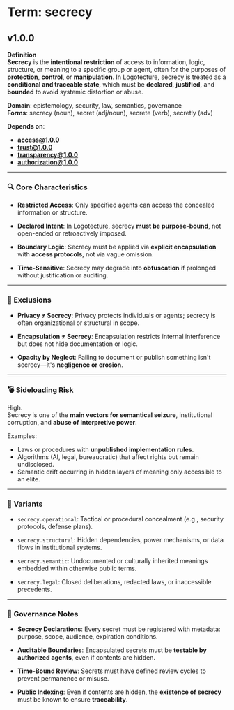 # Term: secrecy

## v1.0.0

**Definition**  
**Secrecy** is the **intentional restriction** of access to information, logic, structure, or meaning to a specific group or agent, often for the purposes of **protection**, **control**, or **manipulation**. In Logotecture, secrecy is treated as a **conditional and traceable state**, which must be **declared**, **justified**, and **bounded** to avoid systemic distortion or abuse.

**Domain**: epistemology, security, law, semantics, governance  
**Forms**: secrecy (noun), secret (adj/noun), secrete (verb), secretly (adv)

**Depends on**:  
- **access@1.0.0**  
- **trust@1.0.0**  
- **transparency@1.0.0**  
- **authorization@1.0.0**

---

### 🔍 Core Characteristics

- **Restricted Access**: Only specified agents can access the concealed information or structure.

- **Declared Intent**: In Logotecture, secrecy **must be purpose-bound**, not open-ended or retroactively imposed.

- **Boundary Logic**: Secrecy must be applied via **explicit encapsulation** with **access protocols**, not via vague omission.

- **Time-Sensitive**: Secrecy may degrade into **obfuscation** if prolonged without justification or auditing.

---

### 🚧 Exclusions

- **Privacy ≠ Secrecy**: Privacy protects individuals or agents; secrecy is often organizational or structural in scope.

- **Encapsulation ≠ Secrecy**: Encapsulation restricts internal interference but does not hide documentation or logic.

- **Opacity by Neglect**: Failing to document or publish something isn't secrecy—it's **negligence or erosion**.

---

### 💣 Sideloading Risk

High.  
Secrecy is one of the **main vectors for semantical seizure**, institutional corruption, and **abuse of interpretive power**.

Examples:
- Laws or procedures with **unpublished implementation rules**.  
- Algorithms (AI, legal, bureaucratic) that affect rights but remain undisclosed.  
- Semantic drift occurring in hidden layers of meaning only accessible to an elite.

---

### 🔁 Variants

- `secrecy.operational`: Tactical or procedural concealment (e.g., security protocols, defense plans).

- `secrecy.structural`: Hidden dependencies, power mechanisms, or data flows in institutional systems.

- `secrecy.semantic`: Undocumented or culturally inherited meanings embedded within otherwise public terms.

- `secrecy.legal`: Closed deliberations, redacted laws, or inaccessible precedents.

---

### 🔐 Governance Notes

- **Secrecy Declarations**: Every secret must be registered with metadata: purpose, scope, audience, expiration conditions.

- **Auditable Boundaries**: Encapsulated secrets must be **testable by authorized agents**, even if contents are hidden.

- **Time-Bound Review**: Secrets must have defined review cycles to prevent permanence or misuse.

- **Public Indexing**: Even if contents are hidden, the **existence of secrecy** must be known to ensure **traceability**.
